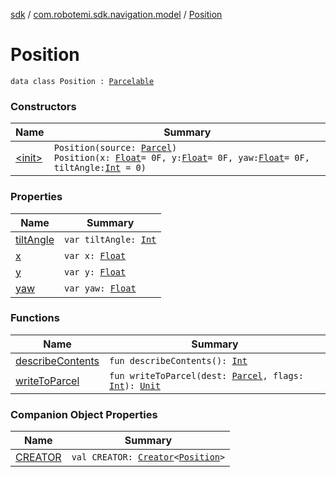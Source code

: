 [sdk](../../index.md) / [com.robotemi.sdk.navigation.model](../index.md) / [Position](./index.md)

# Position

`data class Position : `[`Parcelable`](https://developer.android.com/reference/android/os/Parcelable.html)

### Constructors

| Name | Summary |
|---|---|
| [&lt;init&gt;](-init-.md) | `Position(source: `[`Parcel`](https://developer.android.com/reference/android/os/Parcel.html)`)`<br>`Position(x: `[`Float`](https://kotlinlang.org/api/latest/jvm/stdlib/kotlin/-float/index.html)` = 0F, y: `[`Float`](https://kotlinlang.org/api/latest/jvm/stdlib/kotlin/-float/index.html)` = 0F, yaw: `[`Float`](https://kotlinlang.org/api/latest/jvm/stdlib/kotlin/-float/index.html)` = 0F, tiltAngle: `[`Int`](https://kotlinlang.org/api/latest/jvm/stdlib/kotlin/-int/index.html)` = 0)` |

### Properties

| Name | Summary |
|---|---|
| [tiltAngle](tilt-angle.md) | `var tiltAngle: `[`Int`](https://kotlinlang.org/api/latest/jvm/stdlib/kotlin/-int/index.html) |
| [x](x.md) | `var x: `[`Float`](https://kotlinlang.org/api/latest/jvm/stdlib/kotlin/-float/index.html) |
| [y](y.md) | `var y: `[`Float`](https://kotlinlang.org/api/latest/jvm/stdlib/kotlin/-float/index.html) |
| [yaw](yaw.md) | `var yaw: `[`Float`](https://kotlinlang.org/api/latest/jvm/stdlib/kotlin/-float/index.html) |

### Functions

| Name | Summary |
|---|---|
| [describeContents](describe-contents.md) | `fun describeContents(): `[`Int`](https://kotlinlang.org/api/latest/jvm/stdlib/kotlin/-int/index.html) |
| [writeToParcel](write-to-parcel.md) | `fun writeToParcel(dest: `[`Parcel`](https://developer.android.com/reference/android/os/Parcel.html)`, flags: `[`Int`](https://kotlinlang.org/api/latest/jvm/stdlib/kotlin/-int/index.html)`): `[`Unit`](https://kotlinlang.org/api/latest/jvm/stdlib/kotlin/-unit/index.html) |

### Companion Object Properties

| Name | Summary |
|---|---|
| [CREATOR](-c-r-e-a-t-o-r.md) | `val CREATOR: `[`Creator`](https://developer.android.com/reference/android/os/Parcelable/Creator.html)`<`[`Position`](./index.md)`>` |
